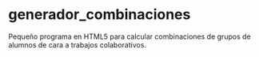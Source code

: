 # generador_combinaciones
Pequeño programa en HTML5 para calcular combinaciones de grupos de alumnos de cara a trabajos colaborativos.
